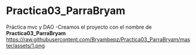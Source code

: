# Practica03_ParraBryam
Práctica mvc y DAO
-Creamos  el proyecto con el nombre de **Practica03_ParraBryam**
https://raw.githubusercontent.com/Bryambepz/Practica03_ParraBryam/master/assets/1.png
